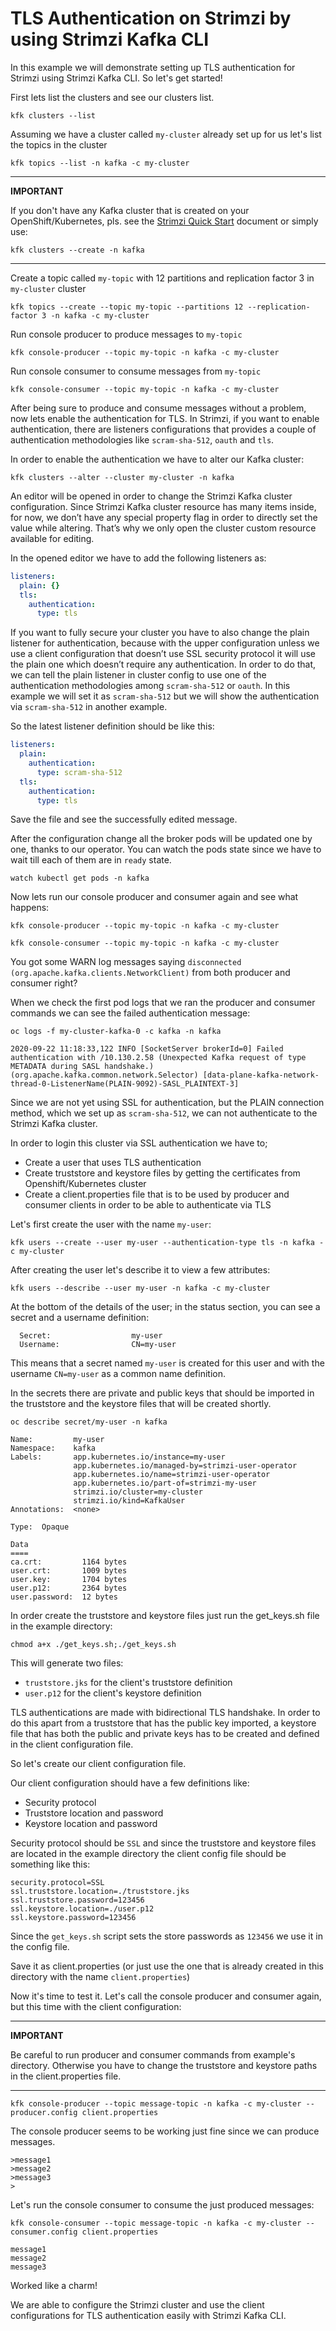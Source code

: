 # TLS Authentication on Strimzi by using Strimzi Kafka CLI

In this example we will demonstrate setting up TLS authentication for Strimzi using Strimzi Kafka CLI. So let's get started!


First lets list the clusters and see our clusters list.

```shell
kfk clusters --list
```
    
Assuming we have a cluster called `my-cluster` already set up for us let's list the topics in the cluster

```shell
kfk topics --list -n kafka -c my-cluster
```
    
---
**IMPORTANT**

If you don't have any Kafka cluster that is created on your OpenShift/Kubernetes, pls. see the [Strimzi Quick Start](https://strimzi.io/quickstarts/) document or simply use:

```shell
kfk clusters --create -n kafka
```

---

Create a topic called `my-topic` with 12 partitions and replication
factor 3 in `my-cluster` cluster

```shell
kfk topics --create --topic my-topic --partitions 12 --replication-factor 3 -n kafka -c my-cluster
```

Run console producer to produce messages to `my-topic`

```shell
kfk console-producer --topic my-topic -n kafka -c my-cluster
```

Run console consumer to consume messages from `my-topic`

```shell
kfk console-consumer --topic my-topic -n kafka -c my-cluster
```

After being sure to produce and consume messages without a problem, now lets enable the authentication for TLS. In Strimzi, if you want to
enable authentication, there are listeners configurations that provides
a couple of authentication methodologies like `scram-sha-512`, `oauth`
and `tls`.

In order to enable the authentication we have to alter our Kafka
cluster:

```shell
kfk clusters --alter --cluster my-cluster -n kafka
```

An editor will be opened in order to change the Strimzi Kafka cluster
configuration. Since Strimzi Kafka cluster resource has many items
inside, for now, we don’t have any special property flag in order to
directly set the value while altering. That’s why we only open the
cluster custom resource available for editing.

In the opened editor we have to add the following listeners as:

```yaml
listeners:
  plain: {}
  tls:
    authentication:
      type: tls
```

If you want to fully secure your cluster you have to also change the
plain listener for authentication, because with the upper configuration
unless we use a client configuration that doesn’t use SSL security
protocol it will use the plain one which doesn’t require any
authentication. In order to do that, we can tell the plain listener in
cluster config to use one of the authentication methodologies among
`scram-sha-512` or `oauth`. In this example we will set it as
`scram-sha-512` but we will show the authentication via `scram-sha-512`
in another example.

So the latest listener definition should be like this:

```yaml
listeners:
  plain:
    authentication:
      type: scram-sha-512
  tls:
    authentication:
      type: tls
```

Save the file and see the successfully edited message.

After the configuration change all the broker pods will be updated one
by one, thanks to our operator. You can watch the pods state since we
have to wait till each of them are in `ready` state.

```shell
watch kubectl get pods -n kafka
```

Now lets run our console producer and consumer again and see what
happens:

```shell
kfk console-producer --topic my-topic -n kafka -c my-cluster
```

```shell
kfk console-consumer --topic my-topic -n kafka -c my-cluster
```

You got some WARN log messages saying `disconnected (org.apache.kafka.clients.NetworkClient)` from both
producer and consumer right?

When we check the first pod logs that we ran the producer and consumer
commands we can see the failed authentication message:

```shell
oc logs -f my-cluster-kafka-0 -c kafka -n kafka
```

    2020-09-22 11:18:33,122 INFO [SocketServer brokerId=0] Failed authentication with /10.130.2.58 (Unexpected Kafka request of type METADATA during SASL handshake.) (org.apache.kafka.common.network.Selector) [data-plane-kafka-network-thread-0-ListenerName(PLAIN-9092)-SASL_PLAINTEXT-3]

Since we are not yet using SSL for authentication, but the PLAIN
connection method, which we set up as `scram-sha-512`, we can not
authenticate to the Strimzi Kafka cluster.

In order to login this cluster via SSL authentication we have to;

* Create a user that uses TLS authentication
* Create truststore and keystore files by getting the certificates from Openshift/Kubernetes cluster
* Create a client.properties file that is to be used by producer and consumer clients in order to be able to authenticate via TLS

Let's first create the user with the name `my-user`:

```shell
kfk users --create --user my-user --authentication-type tls -n kafka -c my-cluster
```

After creating the user let's describe it to view a few attributes:

```shell
kfk users --describe --user my-user -n kafka -c my-cluster
```
At the bottom of the details of the user; in the status section, you can see a secret and a username definition:

```
  Secret:                  my-user
  Username:                CN=my-user
```

This means that a secret named `my-user` is created for this user and with the username `CN=my-user` as a common name definition.

In the secrets there are private and public keys that should be imported in the truststore and the keystore files that will be created shortly.

```shell
oc describe secret/my-user -n kafka
```

```
Name:         my-user
Namespace:    kafka
Labels:       app.kubernetes.io/instance=my-user
              app.kubernetes.io/managed-by=strimzi-user-operator
              app.kubernetes.io/name=strimzi-user-operator
              app.kubernetes.io/part-of=strimzi-my-user
              strimzi.io/cluster=my-cluster
              strimzi.io/kind=KafkaUser
Annotations:  <none>

Type:  Opaque

Data
====
ca.crt:         1164 bytes
user.crt:       1009 bytes
user.key:       1704 bytes
user.p12:       2364 bytes
user.password:  12 bytes
```

In order create the truststore and keystore files just run the get_keys.sh file in the example directory:

```shell
chmod a+x ./get_keys.sh;./get_keys.sh 
```

This will generate two files:

* `truststore.jks` for the client's truststore definition
* `user.p12` for the client's keystore definition

TLS authentications are made with bidirectional TLS handshake. In order to do this apart from a truststore that has the public key imported, a keystore file that has both the public and private keys has to be created and defined in the client configuration file.

So let's create our client configuration file. 

Our client configuration should have a few definitions like:

* Security protocol
* Truststore location and password
* Keystore location and password

Security protocol should be `SSL` and since the truststore and keystore files are located in the example directory the client config file should be something like this:

```properties
security.protocol=SSL
ssl.truststore.location=./truststore.jks
ssl.truststore.password=123456
ssl.keystore.location=./user.p12
ssl.keystore.password=123456
```

Since the `get_keys.sh` script sets the store passwords as `123456` we use it in the config file.

Save it as client.properties (or just use the one that is already created in this directory with the name `client.properties`)

Now it's time to test it. Let's call the console producer and consumer again, but this time with the client configuration:

---
**IMPORTANT**

Be careful to run producer and consumer commands from example's directory. Otherwise you have to change the truststore and keystore paths in the client.properties file.

---

```shell
kfk console-producer --topic message-topic -n kafka -c my-cluster --producer.config client.properties
```
The console producer seems to be working just fine since we can produce messages. 

```
>message1
>message2
>message3
>
```

Let's run the console consumer to consume the just produced messages:

```shell
kfk console-consumer --topic message-topic -n kafka -c my-cluster --consumer.config client.properties
```

```
message1
message2
message3
```

Worked like a charm!

We are able to configure the Strimzi cluster and use the client configurations for TLS authentication easily with Strimzi Kafka CLI.
